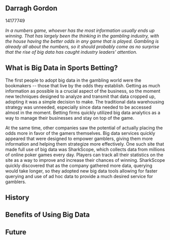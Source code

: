 ## Darragh Gordon

14177749

*In a numbers game, whoever has the most information usually ends up winning. That has largely been the thinking in the gambling industry, with the house having the better odds in any game that is played. Gambling is already all about the numbers, so it should probably come as no surprise that the rise of big data has caught industry leaders’ attention.*

## What is Big Data in Sports Betting?
The first people to adopt big data in the gambling world were the bookmakers -- those that live by the odds they establish. Getting as much information as possible is a crucial aspect of the business, so the moment new techniques designed to analyze and transmit that data cropped up, adopting it was a simple decision to make. The traditional data warehousing strategy was unneeded, especially since data needed to be accessed almost in the moment. Betting firms quickly utilized big data analytics as a way to manage their businesses and stay on top of the game.

At the same time, other companies saw the potential of actually placing the odds more in favor of the gamers themselves. Big data services quickly appeared that were designed to empower gamblers, giving them more information and helping them strategize more effectively. One such site that made full use of big data was SharkScope, which collects data from millions of online poker games every day. Players can track all their statistics on the site as a way to improve and increase their chances of winning. SharkScope quickly discovered that as the company gathered more data, querying would take longer, so they adopted new big data tools allowing for faster querying and use of ad hoc data to provide a much desired service for gamblers.

## History

## Benefits of Using Big Data

## Future
